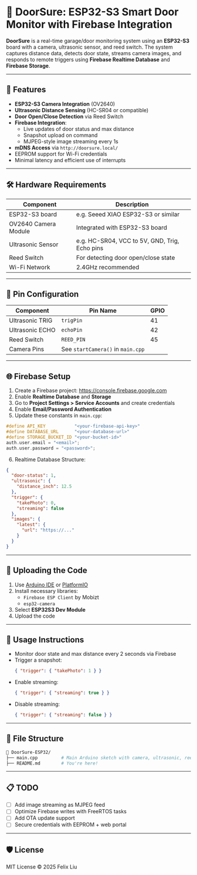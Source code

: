 # 🚪 DoorSure: ESP32-S3 Smart Door Monitor with Firebase Integration

**DoorSure** is a real-time garage/door monitoring system using an **ESP32-S3** board with a camera, ultrasonic sensor, and reed switch. The system captures distance data, detects door state, streams camera images, and responds to remote triggers using **Firebase Realtime Database** and **Firebase Storage**.

---

## 📸 Features

- **ESP32-S3 Camera Integration** (OV2640)
- **Ultrasonic Distance Sensing** (HC-SR04 or compatible)
- **Door Open/Close Detection** via Reed Switch
- **Firebase Integration**:
  - Live updates of door status and max distance
  - Snapshot upload on command
  - MJPEG-style image streaming every 1s
- **mDNS Access** via `http://doorsure.local/`
- EEPROM support for Wi-Fi credentials
- Minimal latency and efficient use of interrupts

---

## 🛠️ Hardware Requirements

| Component                | Description                                   |
|--------------------------|-----------------------------------------------|
| ESP32-S3 board           | e.g. Seeed XIAO ESP32-S3 or similar           |
| OV2640 Camera Module     | Integrated with ESP32-S3 board                |
| Ultrasonic Sensor        | e.g. HC-SR04, VCC to 5V, GND, Trig, Echo pins |
| Reed Switch              | For detecting door open/close state           |
| Wi-Fi Network            | 2.4GHz recommended                            |

---

## 🔌 Pin Configuration

| Component         | Pin Name   | GPIO |
|------------------|------------|------|
| Ultrasonic TRIG  | `trigPin`  | 41   |
| Ultrasonic ECHO  | `echoPin`  | 42   |
| Reed Switch      | `REED_PIN` | 45   |
| Camera Pins      | See `startCamera()` in `main.cpp` |

---

## 🌐 Firebase Setup

1. Create a Firebase project: https://console.firebase.google.com
2. Enable **Realtime Database** and **Storage**
3. Go to **Project Settings > Service Accounts** and create credentials
4. Enable **Email/Password Authentication**
5. Update these constants in `main.cpp`:

```cpp
#define API_KEY           "<your-firebase-api-key>"
#define DATABASE_URL      "<your-database-url>"
#define STORAGE_BUCKET_ID "<your-bucket-id>"
auth.user.email = "<email>";
auth.user.password = "<password>";
```

6. Realtime Database Structure:
```json
{
  "door-status": 1,
  "ultrasonic": {
    "distance_inch": 12.5
  },
  "trigger": {
    "takePhoto": 0,
    "streaming": false
  },
  "images": {
    "latest": {
      "url": "https://..."
    }
  }
}
```

---

## 🚀 Uploading the Code

1. Use [Arduino IDE](https://www.arduino.cc/en/software) or [PlatformIO](https://platformio.org/)
2. Install necessary libraries:
   - `Firebase ESP Client` by Mobizt
   - `esp32-camera`
3. Select **ESP32S3 Dev Module**
4. Upload the code

---

## 🧪 Usage Instructions

- Monitor door state and max distance every 2 seconds via Firebase
- Trigger a snapshot:
  ```json
  { "trigger": { "takePhoto": 1 } }
  ```
- Enable streaming:
  ```json
  { "trigger": { "streaming": true } }
  ```
- Disable streaming:
  ```json
  { "trigger": { "streaming": false } }
  ```

---

## 📂 File Structure

```bash
📁 DoorSure-ESP32/
├── main.cpp         # Main Arduino sketch with camera, ultrasonic, reed, Firebase
├── README.md        # You're here!
```

---

## 📋 TODO

- [ ] Add image streaming as MJPEG feed
- [ ] Optimize Firebase writes with FreeRTOS tasks
- [ ] Add OTA update support
- [ ] Secure credentials with EEPROM + web portal

---

## 🛡️ License

MIT License © 2025 Felix Liu
